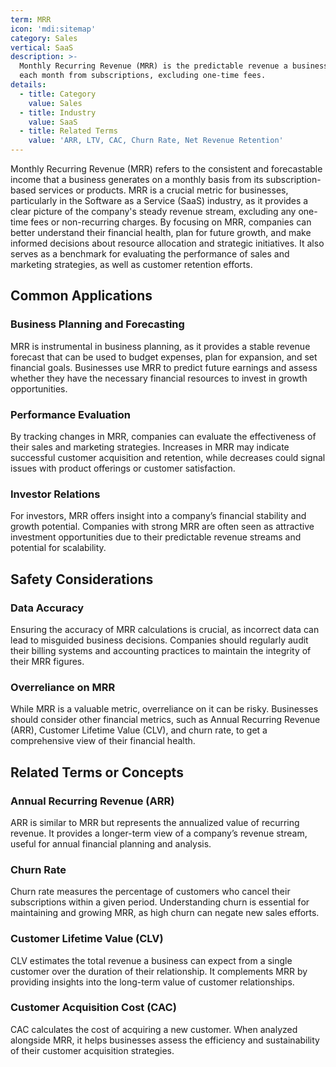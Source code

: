 ```yaml
---
term: MRR
icon: 'mdi:sitemap'
category: Sales
vertical: SaaS
description: >-
  Monthly Recurring Revenue (MRR) is the predictable revenue a business earns
  each month from subscriptions, excluding one-time fees.
details:
  - title: Category
    value: Sales
  - title: Industry
    value: SaaS
  - title: Related Terms
    value: 'ARR, LTV, CAC, Churn Rate, Net Revenue Retention'
---
```

Monthly Recurring Revenue (MRR) refers to the consistent and forecastable income that a business generates on a monthly basis from its subscription-based services or products. MRR is a crucial metric for businesses, particularly in the Software as a Service (SaaS) industry, as it provides a clear picture of the company's steady revenue stream, excluding any one-time fees or non-recurring charges. By focusing on MRR, companies can better understand their financial health, plan for future growth, and make informed decisions about resource allocation and strategic initiatives. It also serves as a benchmark for evaluating the performance of sales and marketing strategies, as well as customer retention efforts.

## Common Applications

### Business Planning and Forecasting
MRR is instrumental in business planning, as it provides a stable revenue forecast that can be used to budget expenses, plan for expansion, and set financial goals. Businesses use MRR to predict future earnings and assess whether they have the necessary financial resources to invest in growth opportunities.

### Performance Evaluation
By tracking changes in MRR, companies can evaluate the effectiveness of their sales and marketing strategies. Increases in MRR may indicate successful customer acquisition and retention, while decreases could signal issues with product offerings or customer satisfaction.

### Investor Relations
For investors, MRR offers insight into a company’s financial stability and growth potential. Companies with strong MRR are often seen as attractive investment opportunities due to their predictable revenue streams and potential for scalability.

## Safety Considerations

### Data Accuracy
Ensuring the accuracy of MRR calculations is crucial, as incorrect data can lead to misguided business decisions. Companies should regularly audit their billing systems and accounting practices to maintain the integrity of their MRR figures.

### Overreliance on MRR
While MRR is a valuable metric, overreliance on it can be risky. Businesses should consider other financial metrics, such as Annual Recurring Revenue (ARR), Customer Lifetime Value (CLV), and churn rate, to get a comprehensive view of their financial health.

## Related Terms or Concepts

### Annual Recurring Revenue (ARR)
ARR is similar to MRR but represents the annualized value of recurring revenue. It provides a longer-term view of a company’s revenue stream, useful for annual financial planning and analysis.

### Churn Rate
Churn rate measures the percentage of customers who cancel their subscriptions within a given period. Understanding churn is essential for maintaining and growing MRR, as high churn can negate new sales efforts.

### Customer Lifetime Value (CLV)
CLV estimates the total revenue a business can expect from a single customer over the duration of their relationship. It complements MRR by providing insights into the long-term value of customer relationships.

### Customer Acquisition Cost (CAC)
CAC calculates the cost of acquiring a new customer. When analyzed alongside MRR, it helps businesses assess the efficiency and sustainability of their customer acquisition strategies.
